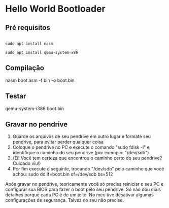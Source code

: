 # Hello World Bootloader

## Pré requisitos

```

sudo apt install nasm

sudo apt install qemu-system-x86

```

## Compilação
nasm boot.asm -f bin -o boot.bin

## Testar
qemu-system-i386 boot.bin

## Gravar no pendrive 
1. Guarde os arquivos de seu pendrive em outro lugar e formate seu pendrive, para evitar perder qualquer coisa
1. Coloque o pendrive no PC e execute o comando "sudo fdisk -l" e identifique o caminho do seu pendrive (por exemplo: "/dev/sdb")
1. (Ei! Você tem certeza que encontrou o caminho certo do seu pendrive? Cuidado viu!) 
1. Por fim execute o seguinte, trocando "/dev/sdb" pelo caminho que você achou: sudo dd if=boot.bin of=/dev/sdb bs=512

Após gravar no pendrive, teoricamente você só precisa reiniciar o seu PC e configurar sua BIOS para fazer o boot pelo seu pendrive.
Só não dou mais detalhes porque cada PC é de um jeito. No meu tive desativar algumas configurações de segurança. Talvez no seu não precise.

